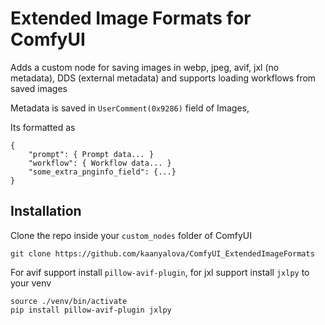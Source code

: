 # Extended Image Formats for ComfyUI


Adds a custom node for saving images in webp, jpeg, avif, jxl (no metadata), DDS (external metadata) and supports loading workflows from saved images

Metadata is saved in `UserComment(0x9286)` field of Images,

Its formatted as 
```
{
    "prompt": { Prompt data... }
    "workflow": { Workflow data... }
    "some_extra_pnginfo_field": {...}
}

```



## Installation
Clone the repo inside your `custom_nodes` folder of ComfyUI
```
git clone https://github.com/kaanyalova/ComfyUI_ExtendedImageFormats
```

For avif support install `pillow-avif-plugin`, for jxl support install `jxlpy` to your venv
```
source ./venv/bin/activate
pip install pillow-avif-plugin jxlpy
```

